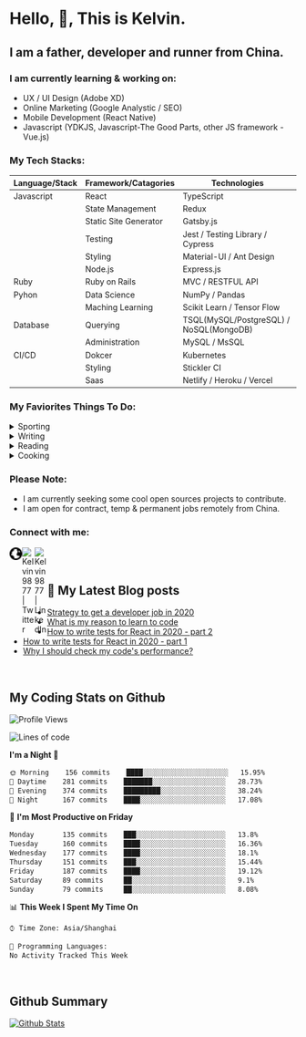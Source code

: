 # Hello, 👋, This is Kelvin.

## I am a father, developer and runner from China.

### I am currently learning & working on: 
  - UX / UI Design (Adobe XD)
  - Online Marketing (Google Analystic / SEO)
  - Mobile Development (React Native)
  - Javascript (YDKJS, Javascript-The Good Parts, other JS framework - Vue.js)
  
### My Tech Stacks:

| Language/Stack |  Framework/Catagories |  Technologies |
|----------------|-----------------------|---------------|
| Javascript | React | TypeScript | 
|            | State Management | Redux | 
|            | Static Site Generator | Gatsby.js | 
|            | Testing | Jest / Testing Library / Cypress |
|            | Styling | Material-UI / Ant Design |
|            | Node.js | Express.js |
| Ruby       | Ruby on Rails | MVC / RESTFUL API |
| Pyhon      | Data Science | NumPy / Pandas |
|            | Maching Learning | Scikit Learn / Tensor Flow|
| Database   | Querying | TSQL(MySQL/PostgreSQL) / NoSQL(MongoDB) | 
|            | Administration | MySQL / MsSQL |
| CI/CD      | Dokcer         | Kubernetes  |
|            | Styling        | Stickler CI |
|            | Saas           | Netlify / Heroku / Vercel |

    
### My Faviorites Things To Do:

<details>
  <summary>Sporting</summary>  
  
  - #### Running
    * Marathon
    * Jogging
    * Trail Running
  - #### Exercising
    * HIIT
    * Weight Lifting  
  - #### Swimming
</details>

<details>
  <summary>Writing</summary> 
  
  * Learn To Code
  * Job Searching
  * Technical Issues
</details>

<details>
  <summary>Reading</summary>  
  
  * Coding Relate
  * History (Ancient Greece / China / US)
  * Biograhy (Politician / Scientist / Businessman)
  * Nutrition (Cooking / Healthy Die / Exercising)
</details> 

<details>
  <summary>Cooking</summary> 
  
  * Cantonese Style
  * SiChun Style
  * Western Style  
</details> 

### Please Note: 
* I am currently seeking some cool open sources projects to contribute.
* I am open for contract, temp & permanent jobs remotely from China. 


### Connect with me:

[<img align="left" alt="kelvinliang.cn" width="22px" src="https://raw.githubusercontent.com/iconic/open-iconic/master/svg/globe.svg" />][website]
[<img align="left" alt="Kelvin9877 | Twitter" width="22px" src="https://cdn.jsdelivr.net/npm/simple-icons@v3/icons/twitter.svg" />][twitter]
[<img align="left" alt="Kelvin9877 | LinkedIn" width="22px" src="https://cdn.jsdelivr.net/npm/simple-icons@v3/icons/linkedin.svg" />][linkedin]

<br />
<br />

## 📕 My Latest Blog posts

<!-- BLOG-POST-LIST:START -->
- [Strategy to get a developer job in 2020](https://dev.to/kelvin9877/what-is-my-strategy-to-get-a-job-in-frontend-39gg)
- [What is my reason to learn to code](https://dev.to/kelvin9877/what-is-my-reason-to-learn-to-code-6k2)
- [How to write tests for React in 2020 - part 2](https://dev.to/kelvin9877/how-to-write-tests-for-react-in-2020-part-2-26h)
- [How to write tests for React in 2020 - part 1](https://dev.to/kelvin9877/how-to-write-tests-for-react-in-2020-4oai)
- [Why I should check my code's performance?](https://dev.to/kelvin9877/why-i-should-check-the-performance-of-my-code-19cl)
<!-- BLOG-POST-LIST:END -->

<br />

## My Coding Stats on Github

<!--START_SECTION:waka-->
![Profile Views](http://img.shields.io/badge/Profile%20Views-0-blue)

![Lines of code](https://img.shields.io/badge/From%20Hello%20World%20I%27ve%20Written-2.3%20million%20lines%20of%20code-blue)

**I'm a Night 🦉** 

```text
🌞 Morning    156 commits    ████░░░░░░░░░░░░░░░░░░░░░   15.95% 
🌆 Daytime    281 commits    ███████░░░░░░░░░░░░░░░░░░   28.73% 
🌃 Evening    374 commits    █████████░░░░░░░░░░░░░░░░   38.24% 
🌙 Night      167 commits    ████░░░░░░░░░░░░░░░░░░░░░   17.08%

```
📅 **I'm Most Productive on Friday** 

```text
Monday       135 commits    ███░░░░░░░░░░░░░░░░░░░░░░   13.8% 
Tuesday      160 commits    ████░░░░░░░░░░░░░░░░░░░░░   16.36% 
Wednesday    177 commits    ████░░░░░░░░░░░░░░░░░░░░░   18.1% 
Thursday     151 commits    ███░░░░░░░░░░░░░░░░░░░░░░   15.44% 
Friday       187 commits    ████░░░░░░░░░░░░░░░░░░░░░   19.12% 
Saturday     89 commits     ██░░░░░░░░░░░░░░░░░░░░░░░   9.1% 
Sunday       79 commits     ██░░░░░░░░░░░░░░░░░░░░░░░   8.08%

```


📊 **This Week I Spent My Time On** 

```text
⌚︎ Time Zone: Asia/Shanghai

💬 Programming Languages: 
No Activity Tracked This Week

```


<!--END_SECTION:waka-->

<br />

## Github Summary

[![Github Stats](https://get-github-stats.vercel.app/api?username=kelvin8773&show_icons=true)](https://github.com/kelvin8773)

[website]: https://kelvinliang.cn
[twitter]: https://twitter.com/kelvin9877
[linkedin]: https://linkedin.com/in/kelvin9877
